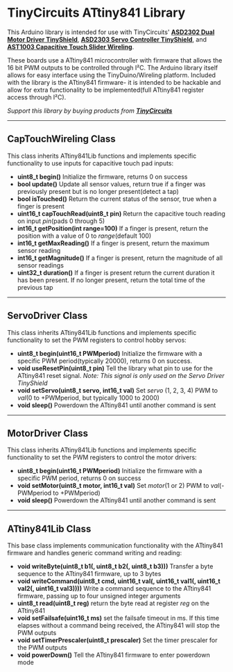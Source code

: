 # TinyCircuits ATtiny841 Library

This Arduino library is intended for use with TinyCircuits' **[ASD2302 Dual Motor Driver TinyShield](https://tinycircuits.com/collections/motors-1/products/dual-motor-tinyshield)**, **[ASD2303 Servo Controller TinyShield](https://tinycircuits.com/collections/motors-1/products/servo-tinyshield)**, and **[AST1003 Capacitive Touch Slider Wireling](https://tinycircuits.com/collections/wireling-sensors/products/capacitive-touch-slider-wireling)**. 

These boards use a ATtiny841 microcontroller with firmware that allows the 16 bit PWM outputs to be controlled through I²C. 
The Arduino library itself allows for easy interface using the TinyDuino/Wireling platform. Included with the library is the ATtiny841 firmware-
it is intended to be hackable and allow for extra functionality to be implemented(full ATtiny841 register access through I²C).

*Support this library by buying products from **[TinyCircuits](https://tinycircuits.com/)***

---

## CapTouchWireling Class

This class inherits ATtiny841Lib functions and implements specific functionality to use inputs for capacitive touch pad inputs:

* **uint8_t begin()** Initialize the firmware, returns 0 on success 
* **bool update()** Update all sensor values, return true if a finger was previously present but is no longer present(detect a tap) 
* **bool isTouched()** Return the current status of the sensor, true when a finger is present
* **uint16_t capTouchRead(uint8_t pin)** Return the capacitive touch reading on input *pin*(pads 0 through 5)
* **int16_t getPosition(int range=100)** If a finger is present, return the position with a value of 0 to *range*(default 100)
* **int16_t getMaxReading()** If a finger is present, return the maximum sensor reading
* **int16_t getMagnitude()** If a finger is present, return the magnitude of all sensor readings
* **uint32_t duration()** If a finger is present return the current duration it has been present. If no longer present, return the total time of the previous tap

---

## ServoDriver Class

This class inherits ATtiny841Lib functions and implements specific functionality to set the PWM registers to control hobby servos:

* **uint8_t begin(uint16_t PWMperiod)** Initialize the firmware with a specific PWM period(typically 20000), returns 0 on success.
* **void useResetPin(uint8_t pin)** Tell the library what pin to use for the ATtiny841 reset signal. *Note: This signal is only used on the Servo Driver TinyShield*
* **void setServo(uint8_t servo, int16_t val)** Set *servo* (1, 2, 3, 4) PWM to *val*(0 to +PWMperiod, but typically 1000 to 2000)
* **void sleep()** Powerdown the ATtiny841 until another command is sent

---

## MotorDriver Class

This class inherits ATtiny841Lib functions and implements specific functionality to set the PWM registers to control the motor drivers:

* **uint8_t begin(uint16_t PWMperiod)** Initialize the firmware with a specific PWM period, returns 0 on success
* **void setMotor(uint8_t motor, int16_t val)** Set *motor*(1 or 2) PWM to *val*(-PWMperiod to +PWMperiod)
* **void sleep()** Powerdown the ATtiny841 until another command is sent

---

## ATtiny841Lib Class

This base class implements communication functionality with the ATtiny841 firmware and handles generic command writing and reading: 

* **void writeByte(uint8_t b1(, uint8_t b2(, uint8_t b3)))** Transfer a byte sequence to the ATtiny841 firmware, up to 3 bytes
* **void writeCommand(uint8_t cmd, uint16_t val(, uint16_t val1(, uint16_t val2(, uint16_t val3))))** Write a command sequence to the ATtiny841 firmware, passing up to four unsigned integer arguments
* **uint8_t read(uint8_t reg)** return the byte read at register *reg* on the ATtiny841
* **void setFailsafe(uint16_t ms)** set the failsafe timeout in ms. If this time elapses without a command being received, the ATtiny841 will stop the PWM outputs
* **void setTimerPrescaler(uint8_t prescaler)** Set the timer prescaler for the PWM outputs
* **void powerDown()** Tell the ATtiny841 firmware to enter powerdown mode
